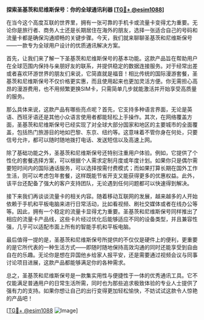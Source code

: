 **探索圣基茨和尼维斯保号：你的全球通讯利器 [[TG💪+ @esim1088](https://t.me/s/esim1088)]**

在当今这个高度互联的世界里，拥有一张可靠的手机卡或流量卡变得尤为重要。无论你是旅行者、商务人士还是长期居住在海外的朋友，选择一张适合自己的号码和流量卡都是确保沟通顺畅的关键步骤。今天，我们就来聊聊圣基茨和尼维斯保号——一款专为全球用户设计的优质通讯解决方案。

首先，让我们来了解一下圣基茨和尼维斯保号的基本功能。这款产品旨在帮助用户在全球范围内保持与亲朋好友的联系，并提供稳定的数据连接服务。对于经常出差或者喜欢环游世界的朋友们来说，它简直就是福音！相比传统的国际漫游套餐，圣基茨和尼维斯保号不仅价格更实惠，而且使用起来也更加灵活方便。你无需担心高昂的漫游费用，也不用频繁更换SIM卡，只需简单几步就能激活并开始享受高质量的服务。

那么具体来说，这款产品有哪些亮点呢？首先，它支持多种语言界面，无论是英语、西班牙语还是其他小众语言使用者都能轻松上手操作。其次，在网络覆盖方面，圣基茨和尼维斯保号已经实现了对全球大部分国家和地区的主要城市的全面覆盖，包括热门旅游目的地如巴黎、东京、纽约等。这意味着不管你身在何处，只要信号允许，都可以随时随地拨打电话、发送短信以及高速上网。

除了基础功能之外，圣基茨和尼维斯保号还特别注重用户体验。例如，它提供了个性化的套餐选择方案，可以根据个人需求定制月度或年度计划。如果你只是偶尔需要短时间内的国际通话服务，可以选择按需付费模式；而如果打算长期在国外工作生活，则可以考虑包年套餐，这样既能节省开支又能获得更多的优惠权益。此外，该平台还配备了强大的客户支持团队，无论遇到任何问题都可以快速得到解决。

接下来我们再谈谈流量卡的相关内容。随着移动互联网的发展，越来越多的人开始依赖于手机和平板电脑来进行日常活动，比如看视频、刷社交媒体或者在线办公等等。因此，拥有一个稳定的流量卡显得尤为重要。圣基茨和尼维斯保号同样推出了相应的流量卡产品线，这些卡片经过优化后能够适应不同的设备类型，并且兼容性强，几乎可以适配市面上所有的智能手机和平板电脑。

最后值得一提的是，圣基茨和尼维斯保号所提供的不仅仅是硬件上的便利，更重要的是它所代表的一种生活方式——即随时随地保持高效沟通的同时还能享受到自由自在的乐趣。无论你是想在异国他乡给家人报平安，还是需要通过视频会议与同事讨论项目进展，这款产品都能够满足你的各种需求。

总之，圣基茨和尼维斯保号是一款集实用性与便捷性于一体的优秀通讯工具。它不仅能满足普通用户的日常生活所需，同时也为那些追求极致体验的专业人士提供了强有力的支持。如果你想让自己的出行变得更加轻松愉快，不妨试试这款令人惊艳的产品吧！

[[TG💪+ @esim1088](https://t.me/s/esim1088) ![Image](https://i.postimg.cc/4NQfJmqS/Snipaste-2025-05-13-00-14-12.png)]